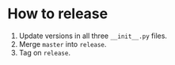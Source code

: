 # How to release

1. Update versions in all three `__init__.py` files.
2. Merge `master` into `release`.
3. Tag on `release`.


